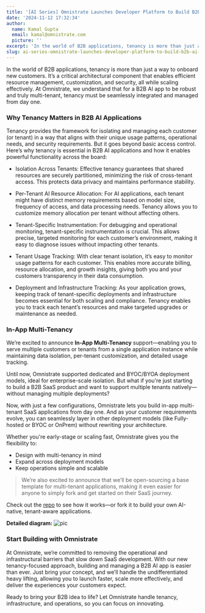 ```yaml
---
title: '[AI Series] Omnistrate Launches Developer Platform to Build B2B AI Apps'
date: '2024-11-12 17:32:34'
author:
  name: Kamal Gupta
  email: kamal@omnistrate.com
  picture: ''
excerpt: 'In the world of B2B applications, tenancy is more than just a way to onboard new customers.'
slug: ai-series-omnistrate-launches-developer-platform-to-build-b2b-ai-apps
---
```


In the world of B2B applications, tenancy is more than just a way to onboard new customers. It’s a critical architectural component that enables efficient resource management, customization, and security, all while scaling effectively. At Omnistrate, we understand that for a B2B AI app to be robust and truly multi-tenant, tenancy must be seamlessly integrated and managed from day one.


### Why Tenancy Matters in B2B AI Applications


Tenancy provides the framework for isolating and managing each customer (or tenant) in a way that aligns with their unique usage patterns, operational needs, and security requirements. But it goes beyond basic access control. Here’s why tenancy is essential in B2B AI applications and how it enables powerful functionality across the board:

- Isolation Across Tenants: Effective tenancy guarantees that shared resources are securely partitioned, minimizing the risk of cross-tenant access. This protects data privacy and maintains performance stability.

- Per-Tenant AI Resource Allocation: For AI applications, each tenant might have distinct memory requirements based on model size, frequency of access, and data processing needs. Tenancy allows you to customize memory allocation per tenant without affecting others.

- Tenant-Specific Instrumentation: For debugging and operational monitoring, tenant-specific instrumentation is crucial. This allows precise, targeted monitoring for each customer’s environment, making it easy to diagnose issues without impacting other tenants.

- Tenant Usage Tracking: With clear tenant isolation, it’s easy to monitor usage patterns for each customer. This enables more accurate billing, resource allocation, and growth insights, giving both you and your customers transparency in their data consumption.

- Deployment and Infrastructure Tracking: As your application grows, keeping track of tenant-specific deployments and infrastructure becomes essential for both scaling and compliance. Tenancy enables you to track each tenant’s resources and make targeted upgrades or maintenance as needed.


### In-App Multi-Tenancy


We’re excited to announce **In-App Multi-Tenancy** support—enabling you to serve multiple customers or tenants from a single application instance while maintaining data isolation, per-tenant customization, and detailed usage tracking.

Until now, Omnistrate supported dedicated and BYOC/BYOA deployment models, ideal for enterprise-scale isolation. But what if you're just starting to build a B2B SaaS product and want to support multiple tenants natively—without managing multiple deployments?

Now, with just a few configurations, Omnistrate lets you build in-app multi-tenant SaaS applications from day one. And as your customer requirements evolve, you can seamlessly layer in other deployment models (like Fully-hosted or BYOC or OnPrem) without rewriting your architecture.

Whether you're early-stage or scaling fast, Omnistrate gives you the flexibility to:

- Design with multi-tenancy in mind
- Expand across deployment models
- Keep operations simple and scalable

> We’re also excited to announce that we’ll be open-sourcing a base
> template for multi-tenant applications, making it even easier for
> anyone to simply fork and get started on their SaaS journey.

Check out the [repo][1] to see how it works—or fork it to build your own AI-native, tenant-aware applications.

**Detailed diagram:**
![pic][2]


### Start Building with Omnistrate


At Omnistrate, we’re committed to removing the operational and infrastructural barriers that slow down SaaS development. With our new tenancy-focused approach, building and managing a B2B AI app is easier than ever. Just bring your concept, and we’ll handle the undifferentiated heavy lifting, allowing you to launch faster, scale more effectively, and deliver the experiences your customers expect.

Ready to bring your B2B idea to life? Let Omnistrate handle tenancy, infrastructure, and operations, so you can focus on innovating.


  [1]: https://github.com/omnistrate-community/private-ai-chatbot
  [2]: https://drive.google.com/thumbnail?id=1eidALfYx5O23q0NSXMCKsfRqYe3lzYsz&sz=w720
